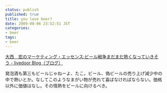```yaml
---
status: publish
published: true
title: you love beer?
date: 2009-08-06 23:52:51 JST
categories:
- beer
tags:
- beer
---
```

<a href="http://ohnishi.livedoor.biz/archives/50956652.html">大西　宏のマーケティング・エッセンス:ビール戦争まだまだ熱くなっていきそう - livedoor Blog（ブログ）</a>

発泡酒も第三もビールじゃねーよ、たこ。ビール、偽ビールの売り上げ減少中の中で熱いとか。なしてこのようなまがい物が売れて喜ばなければならない。価格以外に価値はなし。その情熱をビールに向けるべき。

